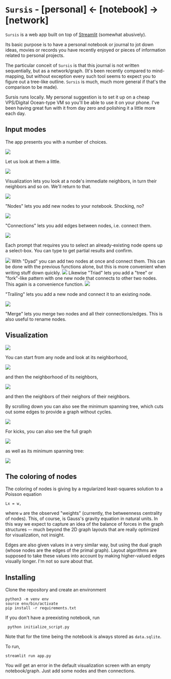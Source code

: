 # `Sursis` - [personal] <- [notebook] -> [network]

`Sursis` is a web app built on top of [Streamlit](https://streamlit.io) (somewhat abusively). 

Its basic purpose is to have a personal notebook or journal to jot down ideas, movies or records you have recently enjoyed or pieces of information related to personal projects. 

The particular conceit of `Sursis` is that this journal is not written sequentially, but as a network/graph. (It's been recently compared to mind-mapping, but without exception every such tool seems to expect you to figure out a tree-like outline. `Sursis` is much, much more general if that's the comparison to be made).


Sursis runs locally. My personal suggestion is to set it up on a cheap VPS/Digital Ocean-type VM so you'll be able to use it on your phone. I've been having great fun with it from day zero and polishing it a little more each day.

## Input modes

The app presents you with a number of choices.


<img src='demo_pics/ui main.png'>

Let us look at them a little.

<img src="demo_pics/ui viz luxury 1.png">

Visualization lets you look at a node's immediate neighbors, in turn their neighbors and so on. We'll return to that.

<img src="demo_pics/ui nodes.png">

"Nodes" lets you add new nodes to your notebook. Shocking, no?

<img src="demo_pics/ui connections.png">

"Connections" lets you add edges between nodes, i.e. connect them.

<img src="demo_pics/ui nodelist.png">

Each prompt that requires you to select an already-existing node opens up a select-box. You can type to get partial results and confirm.

<img src="demo_pics/ui dyad.png">
With "Dyad" you can add two nodes at once and connect them. This can be done with the previous functions alone, but this is more convenient when writing stuff down quickly.

<img src="demo_pics/ui triad.png">
Likewise "Triad" lets you add a "tree" or "fork"-like pattern with one new node that connects to other two nodes. This again is a convenience function. 

<img src="demo_pics/ui trailing.png">

"Trailing" lets you add a new node and connect it to an existing node.

<img src="demo_pics/ui merge.png">

"Merge" lets you merge two nodes and all their connections/edges. This is also useful to rename nodes.

## Visualization

<img src="demo_pics/ui viz classical 1.png">

You can start from any node and look at its neighborhood, 

<img src="demo_pics/ui viz classical 2.png">

and then the neighborhood of its neighbors,

<img src="demo_pics/ui viz classical 3.png">

and then the neighbors of their neighors of their neighbors.

By scrolling down you can also see the minimum spanning tree, which cuts out some edges to provide a graph without cycles.

<img src="demo_pics/ui viz luxury mintree.png">

For kicks, you can also see the full graph

<img src="demo_pics/ui full graph.png">

as well as its minimum spanning tree:

<img src="demo_pics/ui viz full mintree.png">


## The coloring of nodes

The coloring of nodes is giving by a regularized least-squares solution to a Poisson equation 

    Lx = w, 

 where `w` are the observed "weights" (currently, the betweenness centrality of nodes). This, of course, is Gauss's gravity equation in natural units. In this way we expect to capture an idea of the balance of forces in the graph structures --  much beyond the 2D graph layouts that are really optimized for visualization, not insight.

Edges are also given values in a very similar way, but using the dual graph (whose nodes are the edges of the primal graph). Layout algorithms are supposed to take these values into account by making higher-valued edges visually longer. I'm not so sure about that.

## Installing

Clone the repository and create an environment

    python3 -m venv env
    source env/bin/activate
    pip install -r requirements.txt

If you don't have a preexisting notebook, run 

     python initialize_script.py

Note that for the time being the notebook is always stored as `data.sqlite`.

To run,

    streamlit run app.py

You *will* get an error in the default visualization screen with an empty notebook/graph. Just add some nodes and then connections.
